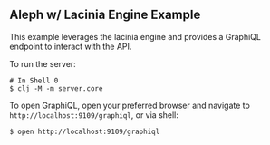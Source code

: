 ## Aleph w/ Lacinia Engine Example

This example leverages the lacinia engine and provides a GraphiQL endpoint
to interact with the API.

To run the server:
```shell
# In Shell 0
$ clj -M -m server.core
```

To open GraphiQL, open your preferred browser and navigate to
`http://localhost:9109/graphiql`, or via shell:
```shell
$ open http://localhost:9109/graphiql
```

